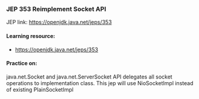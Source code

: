 ### JEP 353 Reimplement Socket API

JEP link: https://openjdk.java.net/jeps/353

#### Learning resource:
- https://openjdk.java.net/jeps/353

#### Practice on:
java.net.Socket and java.net.ServerSocket API delegates all socket operations to
implementation class. This jep will use NioSocketImpl instead of existing PlainSocketImpl
